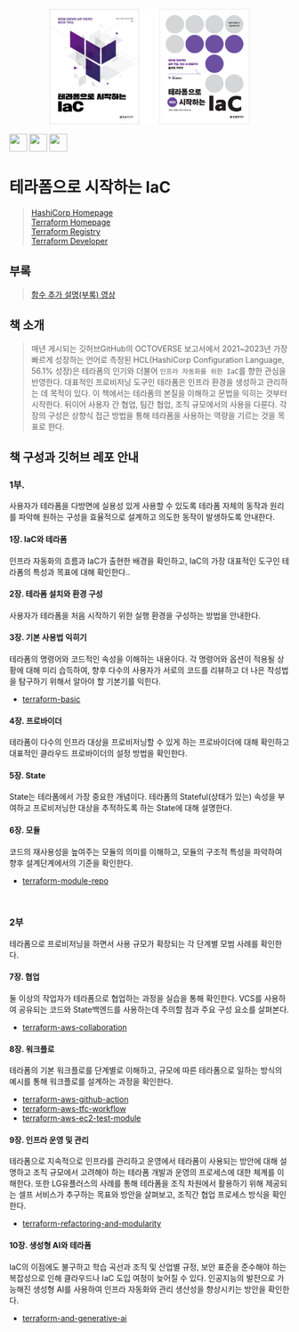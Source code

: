 <p align="center">
  <img width="360" src="https://github.com/terraform101/.github/blob/main/profile/terraform_cover.jpg">
</p>

<img height="32" width="32" src="https://cdn.jsdelivr.net/npm/simple-icons@v8/icons/terraform.svg" /> <img height="32" width="32" src="https://freesvg.org/img/Infinity-Symbol.png" /> <img height="32" width="32" src="https://img.icons8.com/external-smashingstocks-mixed-smashing-stocks/256/external-Code-database-and-data-technology-smashingstocks-mixed-smashing-stocks.png" />

# 테라폼으로 시작하는 IaC

> [HashiCorp Homepage](https://www.hashicorp.com/)  
> [Terraform Homepage](https://www.terraform.io/)  
> [Terraform Registry](https://registry.terraform.io/)  
> [Terraform Developer](https://developer.hashicorp.com/terraform)  

## 부록

> [함수 추가 설명(부록) 영상](https://www.youtube.com/watch?v=ejAwCK-gr0U&list=PLQUXE_kb6KOjUdhva880Ve2z51IzU1MYX&pp=gAQBiAQB)


## 책 소개

> 매년 게시되는 깃허브GitHub의 OCTOVERSE 보고서에서 2021~2023년 가장 빠르게 성장하는 언어로 측정된 HCL(HashiCorp Configuration Language, 56.1% 성장)은 테라폼의 인기와 더불어 `인프라 자동화를 위한 IaC`를 향한 관심을 반영한다. 대표적인 프로비저닝 도구인 테라폼은 인프라 환경을 생성하고 관리하는 데 목적이 있다. 이 책에서는 테라폼의 본질을 이해하고 문법을 익히는 것부터 시작한다. 뒤이어 사용자 간 협업, 팀간 협업, 조직 규모에서의 사용을 다룬다. 각 장의 구성은 상향식 접근 방법을 통해 테라폼을 사용하는 역량을 기르는 것을 목표로 한다.

## 책 구성과 깃허브 레포 안내

### 1부.

사용자가 테라폼을 다방면에 실용성 있게 사용할 수 있도록 테라폼 자체의 동작과 원리를 파악해 원하는 구성을 효율적으로 설계하고 의도한 동작이 발생하도록 안내한다. 

#### 1장. IaC와 테라폼

인프라 자동화의 흐름과 IaC가 출현한 배경을 확인하고, IaC의 가장 대표적인 도구인 테라폼의 특성과 목표에 대해 확인한다..

#### 2장. 테라폼 설치와 환경 구성

사용자가 테라폼을 처음 시작하기 위한 실행 환경을 구성하는  방법을 안내한다.

#### 3장. 기본 사용법 익히기

테라폼의 명령어와 코드적인 속성을 이해하는 내용이다. 각 명령어와 옵션이 적용될 상황에 대해 미리 습득하여, 향후 다수의 사용자가 서로의 코드를 리뷰하고 더 나은 작성법을 탐구하기 위해서 알아야 할 기본기를 익힌다.

- [terraform-basic](https://github.com/terraform101/terraform-basic)

#### 4장. 프로바이더

테라폼이 다수의 인프라 대상을 프로비저닝할 수 있게 하는 프로바이더에 대해 확인하고 대표적인 클라우드 프로바이더의 설정 방법을 확인한다.

#### 5장. State

State는 테라폼에서 가장 중요한 개념이다. 테라폼의 Stateful(상태가 있는) 속성을 부여하고 프로비저닝한 대상을 추적하도록 하는 State에 대해 설명한다.

#### 6장. 모듈

코드의 재사용성을 높여주는 모듈의 의미를 이해하고, 모듈의 구조적 특성을 파악하여 향후 설계단계에서의 기준을 확인한다.

- [terraform-module-repo](https://github.com/terraform101/terraform-module-repo)

<br>

### 2부

테라폼으로 프로비저닝을 하면서 사용 규모가 확장되는 각 단계별 모범 사례를 확인한다.

#### 7장. 협업

둘 이상의 작업자가 테라폼으로 협업하는 과정을 실습을 통해 확인한다. VCS를 사용하여 공유되는 코드와 State백엔드를 사용하는데 주의할 점과 주요 구성 요소를 살펴본다.

- [terraform-aws-collaboration](https://github.com/terraform101/terraform-aws-collaboration)

#### 8장. 워크플로

테라폼의 기본 워크플로를 단계별로 이해하고, 규모에 따른 테라폼으로 일하는 방식의 예시를 통해 워크플로를 설계하는 과정을 확인한다.

- [terraform-aws-github-action](https://github.com/terraform101/terraform-aws-github-action)
- [terraform-aws-tfc-workflow](https://github.com/terraform101/terraform-aws-tfc-workflow)
- [terraform-aws-ec2-test-module](https://github.com/terraform101/terraform-aws-ec2-test-module)

#### 9장. 인프라 운영 및 관리

테라폼으로 지속적으로 인프라를 관리하고 운영에서 테라폼이 사용되는 방안에 대해 설명하고 조직 규모에서 고려해야 하는 테라폼 개발과 운영의 프로세스에 대한 체계를 이해한다. 또한 LG유플러스의 사례를 통해 테라폼을 조직 차원에서 활용하기 위해 제공되는 셀프 서비스가 추구하는 목표와 방안을 살펴보고, 조직간 협업 프로세스 방식을 확인한다.

- [terraform-refactoring-and-modularity](https://github.com/terraform101/terraform-refactoring-and-modularity)

#### 10장. 생성형 AI와 테라폼

IaC의 이점에도 불구하고 학습 곡선과 조직 및 산업별 규정, 보안 표준을 준수해야 하는 복잡성으로 인해 클라우드나 IaC 도입 여정이 늦어질 수 있다. 인공지능의 발전으로 가능해진 생성형 AI를 사용하여 인프라 자동화와 관리 생산성을 향상시키는 방안을 확인한다.

- [terraform-and-generative-ai](https://github.com/terraform101/terraform-and-generative-ai)
